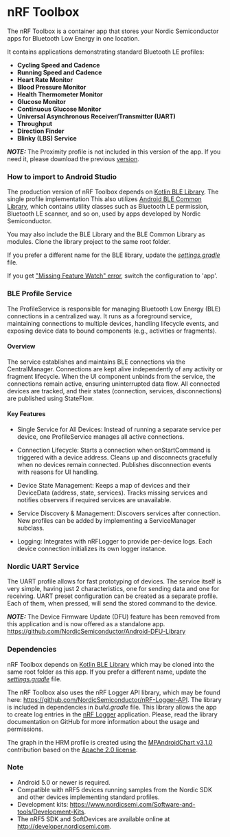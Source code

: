 # nRF Toolbox

The nRF Toolbox is a container app that stores your Nordic Semiconductor apps for Bluetooth Low Energy in one location.

It contains applications demonstrating standard Bluetooth LE profiles:
* **Cycling Speed and Cadence**
* **Running Speed and Cadence**
* **Heart Rate Monitor**
* **Blood Pressure Monitor**
* **Health Thermometer Monitor**
* **Glucose Monitor**
* **Continuous Glucose Monitor**
* **Universal Asynchronous Receiver/Transmitter (UART)**
* **Throughput**
* **Direction Finder**
* **Blinky (LBS) Service**

**_NOTE:_** The Proximity profile is not included in this version of the app. If you need it, please download the previous [version](https://github.com/NordicSemiconductor/Android-nRF-Toolbox/releases/tag/3.3.1).

### How to import to Android Studio

The production version of nRF Toolbox depends on
[Kotlin BLE Library](https://github.com/NordicSemiconductor/Kotlin-BLE-Library). The single profile implementation This also utilizes [Android BLE Common Library](https://github.com/NordicPlayground/Android-Common-Libraries),
which contains utility classes such as Bluetooth LE permission, Bluetooth LE scanner, and so on, used by apps developed by Nordic Semiconductor.

You may also include the BLE Library and the BLE Common Library as modules. Clone the library project
to the same root folder.

If you prefer a different name for the BLE library, update the
[*settings.gradle*](https://github.com/NordicSemiconductor/Android-nRF-Toolbox/blob/master/settings.gradle)
file.

If you get ["Missing Feature Watch" error](https://github.com/NordicSemiconductor/Android-nRF-Toolbox/issues/41#issuecomment-355291101), switch the configuration to 'app'.

### BLE Profile Service

The ProfileService is responsible for managing Bluetooth Low Energy (BLE) connections in a centralized way.
It runs as a foreground service, maintaining connections to multiple devices, handling lifecycle events, and exposing device data to bound components (e.g., activities or fragments).

#### Overview
The service establishes and maintains BLE connections via the CentralManager. Connections are kept alive independently of any activity or fragment lifecycle. When the UI component unbinds from the service, the connections remain active, ensuring uninterrupted data flow.
All connected devices are tracked, and their states (connection, services, disconnections) are published using StateFlow.

#### Key Features

- Single Service for All Devices: 
Instead of running a separate service per device, one ProfileService manages all active connections.

- Connection Lifecycle: Starts a connection when onStartCommand is triggered with a device address. Cleans up and disconnects gracefully when no devices remain connected. Publishes disconnection events with reasons for UI handling.

- Device State Management: 
 Keeps a map of devices and their DeviceData (address, state, services). Tracks missing services and notifies observers if required services are unavailable.

- Service Discovery & Management:
Discovers services after connection. New profiles can be added by implementing a ServiceManager subclass.

- Logging: 
Integrates with nRFLogger to provide per-device logs. Each device connection initializes its own logger instance.

### Nordic UART Service

The UART profile allows for fast prototyping of devices. The service itself is very simple, having
just 2 characteristics, one for sending data and one for receiving. UART preset configuration can be created as a separate profile.
Each of them, when pressed, will send the stored command to the device.

**_NOTE:_** The Device Firmware Update (DFU) feature has been removed from this application and is now offered as a standalone app.
https://github.com/NordicSemiconductor/Android-DFU-Library

### Dependencies

nRF Toolbox depends on [Kotlin BLE Library](https://github.com/NordicSemiconductor/Kotlin-BLE-Library)
which may be cloned into the same root folder as this app. If you prefer a different name,
update the [*settings.gradle*](https://github.com/NordicSemiconductor/Android-BLE-Library/blob/master/settings.gradle) file.

The nRF Toolbox also uses the nRF Logger API library, which may be found here:
https://github.com/NordicSemiconductor/nRF-Logger-API. The library is included in dependencies
in *build.gradle* file. This library allows the app to create log entries in the
[nRF Logger](https://play.google.com/store/apps/details?id=no.nordicsemi.android.log) application.
Please, read the library documentation on GitHub for more information about the usage and permissions.

The graph in the HRM profile is created using the [MPAndroidChart v3.1.0](https://github.com/PhilJay/MPAndroidChart)
contribution based on the [Apache 2.0 license](http://www.apache.org/licenses/LICENSE-2.0).

### Note
- Android 5.0 or newer is required.
- Compatible with nRF5 devices running samples from the Nordic SDK and other devices implementing
  standard profiles.
- Development kits: https://www.nordicsemi.com/Software-and-tools/Development-Kits.
- The nRF5 SDK and SoftDevices are available online at http://developer.nordicsemi.com.

